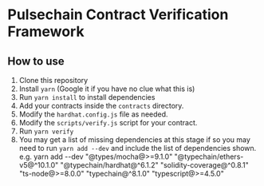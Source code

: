 # Pulsechain Contract Verification Framework

## How to use
1. Clone this repository
2. Install `yarn` (Google it if you have no clue what this is)
3. Run `yarn install` to install dependencies
4. Add your contracts inside the `contracts` directory.
5. Modify the `hardhat.config.js` file as needed.
6. Modify the `scripts/verify.js` script for your contract.
7. Run `yarn verify`
8. You may get a list of missing dependencies at this stage if so you may need to run `yarn add --dev` and include the list of dependencies shown.
e.g.  yarn add --dev "@types/mocha@>=9.1.0" "@typechain/ethers-v5@^10.1.0" "@typechain/hardhat@^6.1.2" "solidity-coverage@^0.8.1" "ts-node@>=8.0.0" "typechain@^8.1.0" "typescript@>=4.5.0"
